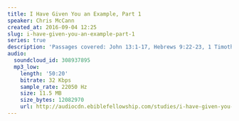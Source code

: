```yaml
---
title: I Have Given You an Example, Part 1
speaker: Chris McCann
created_at: 2016-09-04 12:25
slug: i-have-given-you-an-example-part-1
series: true
description: 'Passages covered: John 13:1-17, Hebrews 9:22-23, 1 Timothy 1:15-16, James 5:7-11, 1 Peter 2:19-25, Revelation 11:3,7-9.'
audio:
  soundcloud_id: 308937895
  mp3_low:
    length: '50:20'
    bitrate: 32 Kbps
    sample_rate: 22050 Hz
    size: 11.5 MB
    size_bytes: 12082970
    url: http://audiocdn.ebiblefellowship.com/studies/i-have-given-you-an-example/2016.09.04_McCann_-_I_Have_Given_You_an_Example_Part_1.mp3
---
```

